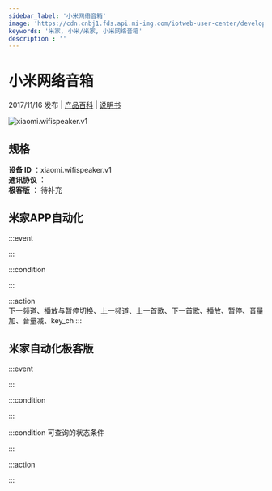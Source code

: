 ```yaml
---
sidebar_label: '小米网络音箱'
image: 'https://cdn.cnbj1.fds.api.mi-img.com/iotweb-user-center/developer_1679047511039iEBqYdYD.png?GalaxyAccessKeyId=AKVGLQWBOVIRQ3XLEW&Expires=9223372036854775807&Signature=jzaEtTccEvsjrr8GeZweuz87qLo='
keywords: '米家, 小米/米家, 小米网络音箱'
description : ''
---
```

# 小米网络音箱

2017/11/16 发布 | [产品百科](https://home.mi.com/webapp/content/baike/product/index.html?model=xiaomi.wifispeaker.v1/) | [说明书](https://home.mi.com/views/introduction.html?model=xiaomi.wifispeaker.v1&region=cn)

![xiaomi.wifispeaker.v1](https://cdn.cnbj1.fds.api.mi-img.com/iotweb-user-center/developer_1679047511039iEBqYdYD.png?GalaxyAccessKeyId=AKVGLQWBOVIRQ3XLEW&Expires=9223372036854775807&Signature=jzaEtTccEvsjrr8GeZweuz87qLo=)

## 规格  
> 
**设备 ID** ：xiaomi.wifispeaker.v1  
**通讯协议** ：  
**极客版**  ： 待补充 


## 米家APP自动化  

:::event  

:::

:::condition  

:::

:::action   
下一频道、播放与暂停切换、上一频道、上一首歌、下一首歌、播放、暂停、音量加、音量减、key_ch
:::

## 米家自动化极客版  

:::event  

:::

:::condition  

:::

:::condition 可查询的状态条件  

:::

:::action  

:::

        
